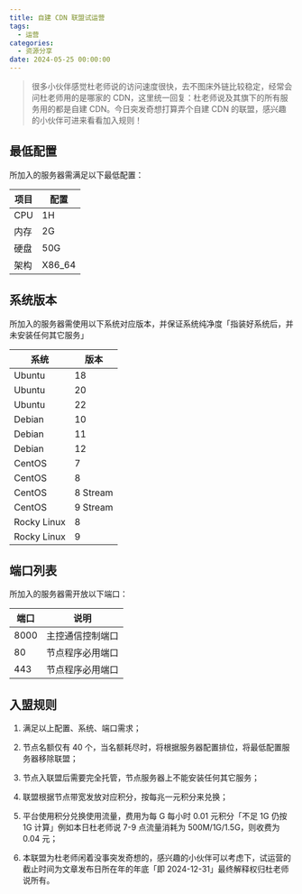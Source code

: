 ```yaml
---
title: 自建 CDN 联盟试运营
tags:
  - 运营
categories:
  - 资源分享
date: 2024-05-25 00:00:00
---
```


> 很多小伙伴感觉杜老师说的访问速度很快，去不图床外链比较稳定，经常会问杜老师用的是哪家的 CDN，这里统一回复：杜老师说及其旗下的所有服务用的都是自建 CDN。今日突发奇想打算弄个自建 CDN 的联盟，感兴趣的小伙伴可进来看看加入规则！

<!-- more -->

## 最低配置

所加入的服务器需满足以下最低配置：

| 项目 | 配置 |
| - | - |
| CPU | 1H |
| 内存 | 2G |
| 硬盘 | 50G |
| 架构 | X86_64 |

## 系统版本

所加入的服务器需使用以下系统对应版本，并保证系统纯净度「指装好系统后，并未安装任何其它服务」

| 系统 | 版本 |
| - | - |
| Ubuntu | 18 |
| Ubuntu | 20 |
| Ubuntu | 22 |
| Debian | 10 |
| Debian | 11 |
| Debian | 12 |
| CentOS | 7 |
| CentOS | 8 |
| CentOS | 8 Stream |
| CentOS | 9 Stream |
| Rocky Linux | 8 |
| Rocky Linux | 9 |

## 端口列表

所加入的服务器需开放以下端口：

| 端口 | 说明 |
| - | - |
| 8000 | 主控通信控制端口 |
| 80 | 节点程序必用端口 |
| 443 | 节点程序必用端口 |

## 入盟规则

1. 满足以上配置、系统、端口需求；

2. 节点名额仅有 40 个，当名额耗尽时，将根据服务器配置排位，将最低配置服务器移除联盟；

3. 节点入联盟后需要完全托管，节点服务器上不能安装任何其它服务；

4. 联盟根据节点带宽发放对应积分，按每兆一元积分来兑换；

5. 平台使用积分兑换使用流量，费用为每 G 每小时 0.01 元积分「不足 1G 仍按 1G 计算」例如本日杜老师说 7-9 点流量消耗为 500M/1G/1.5G，则收费为 0.04 元；

6. 本联盟为杜老师闲着没事突发奇想的，感兴趣的小伙伴可以考虑下，试运营的截止时间为文章发布日所在年的年底「即 2024-12-31」最终解释权归杜老师说所有。